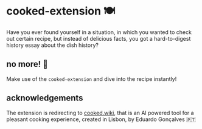 # cooked-extension :plate_with_cutlery:

Have you ever found yourself in a situation, in which you wanted to check out certain recipe, but instead of delicious facts, you got a hard-to-digest history essay about the dish history?

## no more! :beverage_box:

Make use of the `cooked-extension` and dive into the recipe instantly!

## acknowledgements

The extension is redirecting to [cooked.wiki](https://twitter.com/cooked_wiki), that is an AI powered tool for a pleasant cooking experience, created in Lisbon, by Eduardo Gonçalves :portugal:
